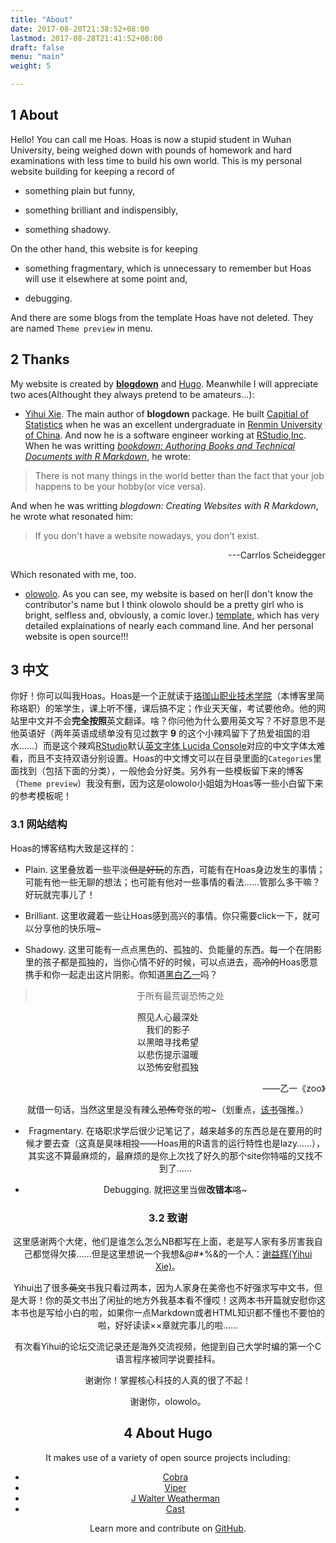 ```yaml
---
title: "About"
date: 2017-08-20T21:38:52+08:00
lastmod: 2017-08-28T21:41:52+08:00
draft: false
menu: "main"
weight: 5

---
```



## 1 About 

  Hello! You can call me Hoas. Hoas is now a stupid student in Wuhan University, being weighed down with pounds of homework and hard examinations with less time to build his own world. 
  This is my personal website building for keeping a record of
  
  * something plain but funny, 
  
  * something brilliant and indispensibly,
  
  * something shadowy. 
  
  On the other hand, this website is for keeping 
  
  * something fragmentary, which is unnecessary to remember but Hoas will use it elsewhere at some point and,
  
  * debugging.
  
  And there are some blogs from the template Hoas have not deleted. They are named `Theme preview` in menu.
  
## 2 Thanks
  
  My website is created by [**blogdown**](https://bookdown.org/yihui/blogdown/) and [Hugo](https://gohugo.io/). Meanwhile I will appreciate two aces(Althought they always pretend to be amateurs...):
  
  * [Yihui Xie](https://yihui.name/). The main author of **blogdown** package. He built [Capitial of Statistics](https://cosx.org/) when he was an excellent undergraduate in [Renmin University of China](https://www.ruc.edu.cn/). And now he is a software engineer working at [RStudio,Inc](https://www.rstudio.com/). When he was writting [*bookdown: Authoring Books and Technical Documents with R Markdown*](https://bookdown.org/yihui/bookdown/), he wrote:
  
  > There is not many things in the world better than the fact that your job happens to be your hobby(or vice versa).
  
  And when he was writting *blogdown: Creating Websites with R Markdown*, he wrote what resonated him:
  
  > If you don't have a website nowadays, you don't exist.  
  <p align="right">---Carrlos Scheidegger</p>   
  
  Which resonated with me, too.
  
  * [olowolo](https://olowolo.com/). As you can see, my website is based on her(I don't know the contributor's name but I think olowolo should be a pretty girl who is bright, selfless and, obviously, a comic lover.) [template](https://github.com/olOwOlo/hugo-theme-even), which has very detailed explainations of nearly each command line. And her personal website is open source!!!

## 3 中文

  你好！你可以叫我Hoas。Hoas是一个正就读于[珞珈山职业技术学院](https://www.whu.edu.cn/)（本博客里简称珞职）的笨学生，课上听不懂，课后搞不定；作业天天催，考试要他命。他的网站里中文并不会**完全按照**英文翻译。啥？你问他为什么要用英文写？不好意思不是他英语好（两年英语成绩单没有见过数字 **9** 的这个小辣鸡留下了热爱祖国的泪水……）而是这个辣鸡[RStudio](https://www.rstudio.com/)默认[英文字体 Lucida Console](https://en.wikipedia.org/wiki/Lucida)对应的中文字体太难看，而且不支持双语分别设置。Hoas的中文博文可以在目录里面的`Categories`里面找到（包括下面的分类），一般他会分好类。另外有一些模板留下来的博客（`Theme preview`）我没有删，因为这是olowolo小姐姐为Hoas等一些小白留下来的参考模板呢！
  
### 3.1 网站结构
  
  Hoas的博客结构大致是这样的：
  
  * Plain. 这里叠放着一些平淡~~但是好玩~~的东西，可能有在Hoas身边发生的事情；可能有他一些无聊的想法；也可能有他对一些事情的看法……管那么多干嘛？好玩就完事儿了！
  
  * Brilliant. 这里收藏着一些让Hoas感到高兴的事情。你只需要click一下，就可以分享他的快乐哦~
  
  * Shadowy. 这里可能有一点点黑色的、孤独的、负能量的东西。每一个在阴影里的孩子都是孤独的，当你心情不好的时候，可以点进去，~~高冷的~~Hoas愿意携手和你一起走出这片阴影。你知道[黑白乙一](https://zh.wikipedia.org/zh/乙一)吗？
  
  > <center>于所有最荒诞恐怖之处 </center>
<center>照见人心最深处 <center>
<center>我们的影子 <center>
<center>以黑暗寻找希望<center> 
<center>以悲伤提示温暖 <center>
<center>以恐怖安慰孤独<center>
<p align="right">——乙一《zoo》</p>

  就借一句话，当然这里是没有辣么~~恐怖~~夸张的啦~（划重点，[该书](https://book.douban.com/subject/2297697/)强推。）
  
  * Fragmentary. 在珞职求学后很少记笔记了，越来越多的东西总是在要用的时候才要去查（这真是臭味相投——Hoas用的R语言的运行特性也是lazy……），其实这不算最麻烦的，最麻烦的是你上次找了好久的那个site你特喵的又找不到了……
  
  * Debugging. 就把这里当做**改错本**咯~
  
### 3.2 致谢
  
  这里感谢两个大佬，他们是谁怎么怎么NB都写在上面，老是写人家有多厉害我自己都觉得欠揍……但是这里想说一个我想&*@#*\*%&的一个人：[谢益辉(Yihui Xie)](https://yihui.name/)。
  
  Yihui出了很多~~英文~~书我只看过两本，因为人家身在美帝也不好强求写中文书，但是大哥！你的英文书出了闲扯的地方外我基本看不懂哎！这两本书开篇就安慰你这本书也是写给小白的啦，如果你一点Markdown或者HTML知识都不懂也不要怕的啦，好好读读××章就完事儿的啦……
  
  有次看Yihui的论坛交流记录还是海外交流视频，他提到自己大学时编的第一个C语言程序被同学说要挂科。
  
  谢谢你！掌握核心科技的人真的很了不起！
  
  谢谢你，olowolo。
  
## 4 About Hugo

It makes use of a variety of open source projects including:

* [Cobra](https://github.com/spf13/cobra)
* [Viper](https://github.com/spf13/viper)
* [J Walter Weatherman](https://github.com/spf13/jWalterWeatherman)
* [Cast](https://github.com/spf13/cast)

Learn more and contribute on [GitHub](https://github.com/gohugoio).

